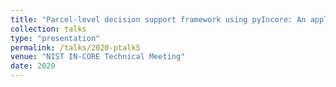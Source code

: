 ```yaml
---
title: "Parcel-level decision support framework using pyIncore: An application to seismic-tsunami hazards"
collection: talks
type: "presentation"
permalink: /talks/2020-ptalk5
venue: "NIST IN-CORE Technical Meeting"
date: 2020
---
```

